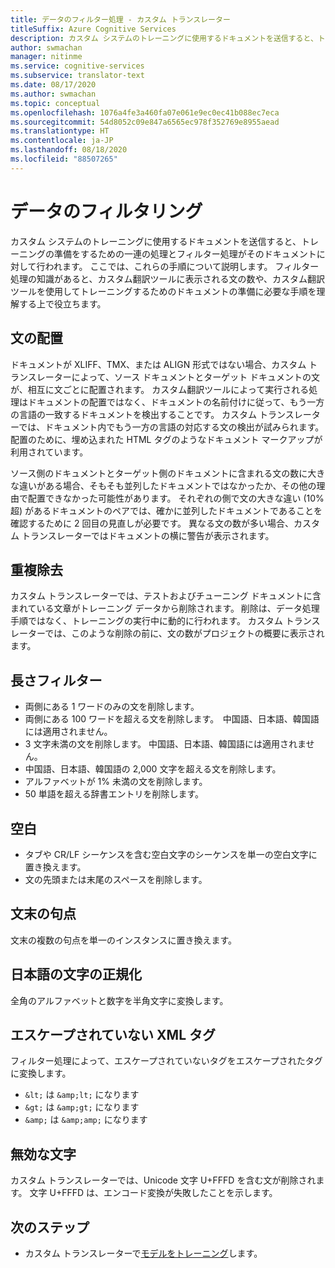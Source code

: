 ```yaml
---
title: データのフィルター処理 - カスタム トランスレーター
titleSuffix: Azure Cognitive Services
description: カスタム システムのトレーニングに使用するドキュメントを送信すると、トレーニングの準備をするための一連の処理とフィルター処理がそのドキュメントに対して行われます。
author: swmachan
manager: nitinme
ms.service: cognitive-services
ms.subservice: translator-text
ms.date: 08/17/2020
ms.author: swmachan
ms.topic: conceptual
ms.openlocfilehash: 1076a4fe3a460fa07e061e9ec0ec41b088ec7eca
ms.sourcegitcommit: 54d8052c09e847a6565ec978f352769e8955aead
ms.translationtype: HT
ms.contentlocale: ja-JP
ms.lasthandoff: 08/18/2020
ms.locfileid: "88507265"
---
```

# <a name="data-filtering"></a>データのフィルタリング

カスタム システムのトレーニングに使用するドキュメントを送信すると、トレーニングの準備をするための一連の処理とフィルター処理がそのドキュメントに対して行われます。 ここでは、これらの手順について説明します。 フィルター処理の知識があると、カスタム翻訳ツールに表示される文の数や、カスタム翻訳ツールを使用してトレーニングするためのドキュメントの準備に必要な手順を理解する上で役立ちます。

## <a name="sentence-alignment"></a>文の配置
ドキュメントが XLIFF、TMX、または ALIGN 形式ではない場合、カスタム トランスレーターによって、ソース ドキュメントとターゲット ドキュメントの文が、相互に文ごとに配置されます。 カスタム翻訳ツールによって実行される処理はドキュメントの配置ではなく、ドキュメントの名前付けに従って、もう一方の言語の一致するドキュメントを検出することです。 カスタム トランスレーターでは、ドキュメント内でもう一方の言語の対応する文の検出が試みられます。 配置のために、埋め込まれた HTML タグのようなドキュメント マークアップが利用されています。  

ソース側のドキュメントとターゲット側のドキュメントに含まれる文の数に大きな違いがある場合、そもそも並列したドキュメントではなかったか、その他の理由で配置できなかった可能性があります。 それぞれの側で文の大きな違い (10% 超) があるドキュメントのペアでは、確かに並列したドキュメントであることを確認するために 2 回目の見直しが必要です。 異なる文の数が多い場合、カスタム トランスレーターではドキュメントの横に警告が表示されます。  


## <a name="deduplication"></a>重複除去
カスタム トランスレーターでは、テストおよびチューニング ドキュメントに含まれている文章がトレーニング データから削除されます。 削除は、データ処理手順ではなく、トレーニングの実行中に動的に行われます。 カスタム トランスレーターでは、このような削除の前に、文の数がプロジェクトの概要に表示されます。  

## <a name="length-filter"></a>長さフィルター
* 両側にある 1 ワードのみの文を削除します。
* 両側にある 100 ワードを超える文を削除します。  中国語、日本語、韓国語には適用されません。
* 3 文字未満の文を削除します。 中国語、日本語、韓国語には適用されません。
* 中国語、日本語、韓国語の 2,000 文字を超える文を削除します。
* アルファベットが 1% 未満の文を削除します。
* 50 単語を超える辞書エントリを削除します。

## <a name="white-space"></a>空白
* タブや CR/LF シーケンスを含む空白文字のシーケンスを単一の空白文字に置き換えます。
* 文の先頭または末尾のスペースを削除します。

## <a name="sentence-end-punctuation"></a>文末の句点
文末の複数の句点を単一のインスタンスに置き換えます。  

## <a name="japanese-character-normalization"></a>日本語の文字の正規化
全角のアルファベットと数字を半角文字に変換します。

## <a name="unescaped-xml-tags"></a>エスケープされていない XML タグ
フィルター処理によって、エスケープされていないタグをエスケープされたタグに変換します。
* `&lt;` は `&amp;lt;` になります
* `&gt;` は `&amp;gt;` になります
* `&amp;` は `&amp;amp;` になります

## <a name="invalid-characters"></a>無効な文字
カスタム トランスレーターでは、Unicode 文字 U+FFFD を含む文が削除されます。 文字 U+FFFD は、エンコード変換が失敗したことを示します。

## <a name="next-steps"></a>次のステップ

- カスタム トランスレーターで[モデルをトレーニング](how-to-train-model.md)します。
